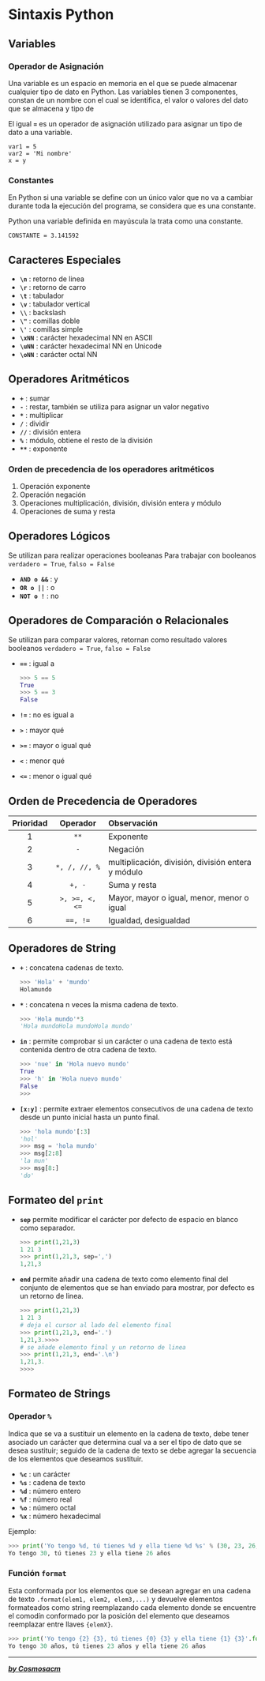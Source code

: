 # **Sintaxis Python**  

## **Variables**  

### **Operador de Asignación**  

Una variable es un espacio en memoria en el que se puede almacenar cualquier tipo de dato en Python. Las variables tienen 3 componentes, constan de un nombre con el cual se identifica, el valor o valores del dato que se almacena y tipo de  

El igual **`=`** es un operador de asignación utilizado para asignar un tipo de dato a una variable.  

    var1 = 5
    var2 = 'Mi nombre'
    x = y

### **Constantes**  

En Python si una variable se define con un único valor que no va a cambiar durante toda la ejecución del programa, se considera que es una constante.

Python una variable definida en mayúscula la trata como una constante.  

    CONSTANTE = 3.141592

## **Caracteres Especiales**  

* **`\n`** : retorno de linea  
* **`\r`** : retorno de carro  
* **`\t`** : tabulador  
* **`\v`** : tabulador vertical  
* **`\\`** : backslash  
* **`\"`** : comillas doble  
* **`\'`** : comillas simple  
* **`\xNN`** : carácter hexadecimal NN en ASCII  
* **`\uNN`** : carácter hexadecimal NN en Unicode  
* **`\oNN`** : carácter octal NN  

## **Operadores Aritméticos**  

* **`+`** : sumar  
* **`-`** : restar, también se utiliza para asignar un valor negativo  
* **`*`** : multiplicar  
* **`/`** : dividir  
* **`//`** : división entera  
* **`%`** : módulo, obtiene el resto de la división  
* **`**`** : exponente  

### **Orden de precedencia de los operadores aritméticos**  

1. Operación exponente  
2. Operación negación  
3. Operaciones multiplicación, división, división entera y módulo  
4. Operaciones de suma y resta

## **Operadores Lógicos**  

Se utilizan para realizar operaciones booleanas Para trabajar con booleanos `verdadero = True`, `falso = False`  

* **`AND o &&`** : y  
* **`OR o ||`** : o  
* **`NOT o !`** : no  

## **Operadores de Comparación o Relacionales**  

Se utilizan para comparar valores, retornan como resultado valores booleanos `verdadero = True`, `falso = False`  

* **`==`** : igual a  

  ```python
  >>> 5 == 5
  True
  >>> 5 == 3
  False
    ```

* **`!=`** : no es igual a  
* **`>`** : mayor qué  
* **`>=`** : mayor o igual qué  
* **`<`** : menor qué  
* **`<=`** : menor o igual qué  

## **Orden de Precedencia de Operadores**  

| Prioridad | Operador | Observación |
| :--: | :--: | :-- |
| 1 |  `**`  | Exponente |
| 2 |  `-`  | Negación |
| 3 |  `*, /, //, %`  | multiplicación, división, división entera y módulo |
| 4 |  `+, -`  | Suma y resta |
| 5 |  `>, >=, <, <=`  | Mayor, mayor o igual, menor, menor o igual |
| 6 |  `==, !=`  | Igualdad, desigualdad |  

## **Operadores de String**  

* **`+`** : concatena cadenas de texto.  

  ```python
  >>> 'Hola' + 'mundo'  
  Holamundo  
  ```  

* **`*`** : concatena n veces la misma cadena de texto.  

  ```python
  >>> 'Hola mundo'*3
  'Hola mundoHola mundoHola mundo'
  ```

* **`in`** : permite comprobar si un carácter o una cadena de texto está contenida dentro de otra cadena de texto.  

  ```python
  >>> 'nue' in 'Hola nuevo mundo'
  True
  >>> 'h' in 'Hola nuevo mundo'
  False
  >>> 
  ```

* **`[x:y]`** : permite extraer elementos consecutivos de una cadena de texto desde un punto inicial hasta un punto final.  

  ```python
  >>> 'hola mundo'[:3]
  'hol'
  >>> msg = 'hola mundo'
  >>> msg[2:8]
  'la mun'
  >>> msg[8:]
  'do'
  ```

## **Formateo del `print`**  

* **`sep`** permite modificar el carácter por defecto de espacio en blanco como separador.  

  ```python
  >>> print(1,21,3)
  1 21 3
  >>> print(1,21,3, sep=',')
  1,21,3
  ```

* **`end`** permite añadir una cadena de texto como elemento final del conjunto de elementos que se han enviado para mostrar, por defecto es un retorno de linea.  

  ```python
  >>> print(1,21,3)
  1 21 3
  # deja el cursor al lado del elemento final
  >>> print(1,21,3, end='.')
  1,21,3.>>>>
  # se añade elemento final y un retorno de linea
  >>> print(1,21,3, end='.\n')
  1,21,3.
  >>>>
  ```  

## **Formateo de Strings**  

### **Operador `%`**  

Indica que se va a sustituir un elemento en la cadena de texto, debe tener asociado un carácter que determina cual va a ser el tipo de dato que se desea sustituir; seguido de la cadena de texto se debe agregar la secuencia de los elementos que deseamos sustituir.  

* **`%c`** : un carácter  
* **`%s`** : cadena de texto  
* **`%d`** : número entero  
* **`%f`** : número real  
* **`%o`** : número octal  
* **`%x`** : número hexadecimal  

Ejemplo:
```python
>>> print('Yo tengo %d, tú tienes %d y ella tiene %d %s' % (30, 23, 26, 'años'))
Yo tengo 30, tú tienes 23 y ella tiene 26 años
```

### **Función `format`**  

Esta conformada por los elementos que se desean agregar en una cadena de texto `.format(elem1, elem2, elem3,...)` y devuelve elementos formateados como string reemplazando cada elemento donde se encuentre el comodín conformado por la posición del elemento que deseamos reemplazar entre llaves `{elemX}`.  

```python
>>> print('Yo tengo {2} {3}, tú tienes {0} {3} y ella tiene {1} {3}'.format(23, 26, 30, 'años'))
Yo tengo 30 años, tú tienes 23 años y ella tiene 26 años
```

---  

***[by Cosmosacm](https://cosmosacm.github.io/)***  
